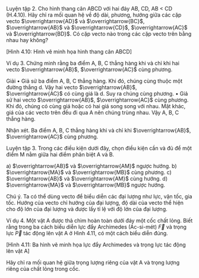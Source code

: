 Luyện tập 2. Cho hình thang cân ABCD với hai đáy AB, CD, AB < CD (H.4.10). Hãy chỉ ra mối quan hệ về độ dài, phương, hướng giữa các cặp vecto $\overrightarrow{AD}$ và $\overrightarrow{BC}$, $\overrightarrow{AB}$ và $\overrightarrow{CD}$, $\overrightarrow{AC}$ và $\overrightarrow{BD}$. Có cặp vecto nào trong các cặp vecto trên bằng nhau hay không?

[Hình 4.10: Hình vẽ minh họa hình thang cân ABCD]

Ví dụ 3. Chứng minh rằng ba điểm A, B, C thẳng hàng khi và chỉ khi hai vecto $\overrightarrow{AB}$, $\overrightarrow{AC}$ cùng phương.

Giải
• Giả sử ba điểm A, B, C thẳng hàng. Khi đó, chúng cùng thuộc một đường thẳng d. Vậy hai vecto $\overrightarrow{AB}$, $\overrightarrow{AC}$ có cùng giá là d. Suy ra chúng cùng phương.
• Giả sử hai vecto $\overrightarrow{AB}$, $\overrightarrow{AC}$ cùng phương. Khi đó, chúng có cùng giá hoặc có hai giá song song với nhau. Mặt khác, giá của các vecto trên đều đi qua A nên chúng trùng nhau. Vậy A, B, C thẳng hàng.

Nhận xét. Ba điểm A, B, C thẳng hàng khi và chỉ khi $\overrightarrow{AB}$, $\overrightarrow{AC}$ cùng phương.

Luyện tập 3. Trong các điều kiện dưới đây, chọn điều kiện cần và đủ để một điểm M nằm giữa hai điểm phân biệt A và B.

a) $\overrightarrow{AB}$ và $\overrightarrow{AM}$ ngược hướng.
b) $\overrightarrow{MA}$ và $\overrightarrow{MB}$ cùng phương.
c) $\overrightarrow{AB}$ và $\overrightarrow{AM}$ cùng hướng.
d) $\overrightarrow{MA}$ và $\overrightarrow{MB}$ ngược hướng.

Chú ý. Ta có thể dùng vecto để biểu diễn các đại lượng như lực, vận tốc, gia tốc. Hướng của vecto chỉ hướng của đại lượng, độ dài của vecto thể hiện cho độ lớn của đại lượng và được lấy tỉ lệ với độ lớn của đại lượng.

Ví dụ 4. Một vật A được thả chìm hoàn toàn dưới đáy một cốc chất lỏng. Biết rằng trong ba cách biểu diễn lực đẩy Archimedes (Ác-si-mét) $\overrightarrow{F}$ và trọng lực $\overrightarrow{P}$ tác động lên vật A ở Hình 4.11, có một cách biểu diễn đúng.

[Hình 4.11: Ba hình vẽ minh họa lực đẩy Archimedes và trọng lực tác động lên vật A]

Hãy chỉ ra mối quan hệ giữa trọng lượng riêng của vật A và trọng lượng riêng của chất lỏng trong cốc.